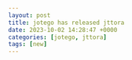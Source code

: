```yaml
---
layout: post
title: jotego has released jttora
date: 2023-10-02 14:28:47 +0000
categories: [jotego, jttora]
tags: [new]
---
```


